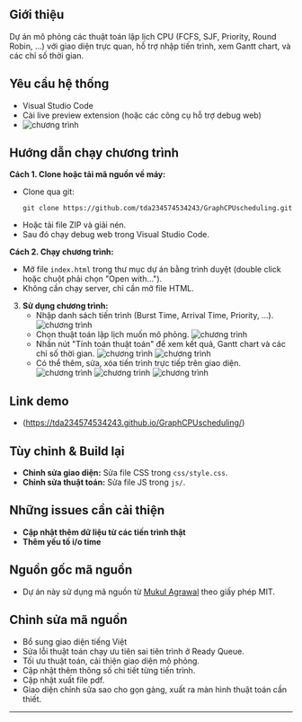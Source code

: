 ## Giới thiệu
Dự án mô phỏng các thuật toán lập lịch CPU (FCFS, SJF, Priority, Round Robin, ...) với giao diện trực quan, hỗ trợ nhập tiến trình, xem Gantt chart, và các chỉ số thời gian.

## Yêu cầu hệ thống
- Visual Studio Code 
- Cài live preview extension (hoặc các công cụ hỗ trợ debug web)
- ![chương trình](images/cap1.JPG)

## Hướng dẫn chạy chương trình

**Cách 1. Clone hoặc tải mã nguồn về máy:**
   - Clone qua git:
     ```
     git clone https://github.com/tda234574534243/GraphCPUscheduling.git
     ```
   - Hoặc tải file ZIP và giải nén.
   - Sau đó chạy debug web trong Visual Studio Code.

**Cách 2. Chạy chương trình:**
   - Mở file `index.html` trong thư mục dự án bằng trình duyệt (double click hoặc chuột phải chọn "Open with...").
   - Không cần chạy server, chỉ cần mở file HTML.

3. **Sử dụng chương trình:**
   - Nhập danh sách tiến trình (Burst Time, Arrival Time, Priority, ...).
     ![chương trình](images/cap2.JPG)
   - Chọn thuật toán lập lịch muốn mô phỏng.
     ![chương trình](images/cap3.JPG)
   - Nhấn nút "Tính toán thuật toán" để xem kết quả, Gantt chart và các chỉ số thời gian.
     ![chương trình](images/cap4.JPG)
     ![chương trình](images/cap5.JPG)   
   - Có thể thêm, sửa, xóa tiến trình trực tiếp trên giao diện.
     ![chương trình](images/cap6.JPG)
     ![chương trình](images/cap7.JPG)
     ![chương trình](images/cap8.JPG)
## Link demo
- (https://tda234574534243.github.io/GraphCPUscheduling/)
## Tùy chỉnh & Build lại
- **Chỉnh sửa giao diện:** Sửa file CSS trong `css/style.css`.
- **Chỉnh sửa thuật toán:** Sửa file JS trong `js/`.
## Những issues cần cải thiện
- **Cập nhật thêm dữ liệu từ các tiến trình thật** 
- **Thêm yếu tố i/o time**
## Nguồn gốc mã nguồn
- Dự án này sử dụng mã nguồn từ [Mukul Agrawal](https://github.com/mukul2310/cpu-scheduler-visualiser) theo giấy phép MIT.
## Chỉnh sửa mã nguồn
- Bổ sung giao diện tiếng Việt
- Sửa lỗi thuật toán chạy ưu tiên sai tiên trình ở Ready Queue.
- Tối ưu thuật toán, cải thiện giao diện mô phỏng.
- Cập nhật thêm thông số chi tiết từng tiến trình.
- Cập nhật xuất file pdf.
- Giao diện chỉnh sửa sao cho gọn gàng, xuất ra màn hình thuật toán cần thiết.
---
